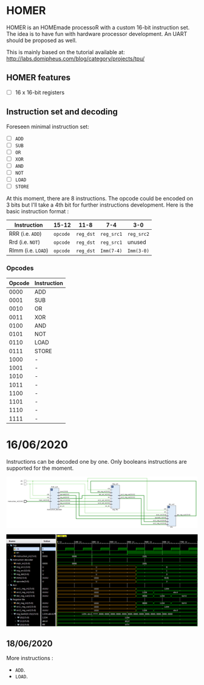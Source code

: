 # HOMER
HOMER is an HOMEmade processoR with a custom 16-bit instruction set. The idea is to have fun with hardware processor development. An UART should be proposed as well.

This is mainly based on the tutorial available at: http://labs.domipheus.com/blog/category/projects/tpu/

## HOMER features

- [ ] 16 x 16-bit registers

## Instruction set and decoding

Foreseen minimal instruction set:

- [ ] `ADD`
- [ ] `SUB`
- [ ] `OR`
- [ ] `XOR`
- [ ] `AND`
- [ ] `NOT`
- [ ] `LOAD`
- [ ] `STORE`

At this moment, there are 8 instructions. The opcode could be encoded on 3 bits but I'll take a 4th bit for further instructions development. Here is the basic instruction format :

| Instruction        | 15-12    | 11-8      | 7-4        | 3-0        |
| ------------------ | -------- | --------- | ---------- | ---------- |
| RRR (i.e. `ADD`)   | `opcode` | `reg_dst` | `reg_src1` | `reg_src2` |
| Rrd (i.e. `NOT`)   | `opcode` | `reg_dst` | `reg_src1` | unused     |
| RImm (i.e. `LOAD`) | `opcode` | `reg_dst` | `Imm(7-4)` | `Imm(3-0)` |

### Opcodes

| Opcode | Instruction |
| ------ | ----------- |
| 0000   | ADD         |
| 0001   | SUB         |
| 0010   | OR          |
| 0011   | XOR         |
| 0100   | AND         |
| 0101   | NOT         |
| 0110   | LOAD        |
| 0111   | STORE       |
| 1000   | -           |
| 1001   | -           |
| 1010   | -           |
| 1011   | -           |
| 1100   | -           |
| 1101   | -           |
| 1110   | -           |
| 1111   | -           |

# 16/06/2020

Instructions can be decoded one by one. Only booleans instructions are supported for the moment.

![schematic](./img/status_16-06.png)

![testbench](./img/testbench_16-06.png)

## 18/06/2020

More instructions :

- `ADD`.
- `LOAD`.

